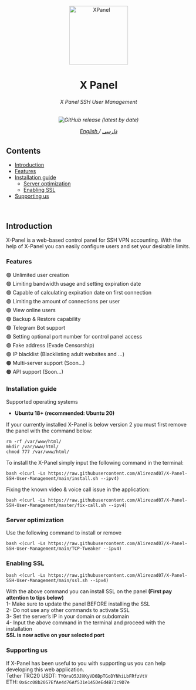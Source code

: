 <p align="center">
<picture>
<img width="160" height="160"  alt="XPanel" src="https://raw.githubusercontent.com/Alirezad07/X-Panel-SSH-User-Management/main/xlogo.png">
</picture>
  </p> 
<h1 align="center"/>X Panel</h1>
<h6 align="center">X Panel SSH User Management<h6>
<p align="center">
<img alt="GitHub release (latest by date)" src="https://img.shields.io/github/v/release/Alirezad07/X-Panel-SSH-User-Management">
</p>
 
<p align="center">
	<a href="./README-EN.md">
	English
	</a>
	/
	<a href="./README.md">
	فارسی
	</a>
</p>

## Contents
- [Introduction](#introduction)<br>
- [Features](#features)<br>
- [Installation guide](#installation-guide) <br>
  - [Server optimization](#server-optimization)<br>
  - [Enabling SSL](#enabling-ssl)<br>
- [Supporting us](#supporting-us)
<br> 

## Introduction
X-Panel is a web-based control panel for SSH VPN accounting. With the help of X-Panel you can easily configure users and set your desirable limits.

### Features
:green_circle: Unlimited user creation<br>
:green_circle: Limiting bandwidth usage and setting expiration date<br>
:green_circle: Capable of calculating expiration date on first connection<br>
:green_circle: Limiting the amount of connections per user<br>
:green_circle: View online users<br>
:green_circle: Backup & Restore capability<br>
:green_circle: Telegram Bot support<br>
:green_circle: Setting optional port number for control panel access<br>
:green_circle: Fake address (Evade Censorship)<br>
:green_circle: IP blacklist (Blacklisting adult websites and …)<br>
:orange_circle: Multi-server support (Soon…)<br>
:orange_circle: API support (Soon…)<br>


### Installation guide
Supported operating systems<br>
- **Ubuntu 18+ (recommended: Ubuntu 20)** <br>

If your currently installed X-Panel is below version 2 you must first remove the panel with the command below:<br>
```
rm -rf /var/www/html/
mkdir /var/www/html/
chmod 777 /var/www/html/
```

To install the X-Panel simply input the following command in the terminal:<br>
```
bash <(curl -Ls https://raw.githubusercontent.com/Alirezad07/X-Panel-SSH-User-Management/main/install.sh --ipv4)
```

Fixing the known video & voice call issue in the application:<br>
```
bash <(curl -Ls https://raw.githubusercontent.com/Alirezad07/X-Panel-SSH-User-Management/master/fix-call.sh --ipv4)
```

### Server optimization
Use the following command to install or remove<br>
```
bash <(curl -Ls https://raw.githubusercontent.com/Alirezad07/X-Panel-SSH-User-Management/main/TCP-Tweaker --ipv4)
```


### Enabling SSL
```
bash <(curl -Ls https://raw.githubusercontent.com/Alirezad07/X-Panel-SSH-User-Management/main/ssl.sh --ipv4)
```
With the above command you can install SSL on the panel **(First pay attention to tips below)** <br>
1- Make sure to update the panel BEFORE installing the SSL<br>
2- Do not use any other commands to activate SSL<br>
3- Set the server’s IP in your domain or subdomain<br>
4- Input the above command in the terminal and proceed with the installation<br>
**SSL is now active on your selected port**



### Supporting us
If X-Panel has been useful to you with supporting us you can help developing this web application.<br>
Tether TRC20 USDT: `TYQraQ5JJXKyVD6BpTGoDYNhiLbFRfzVtV`<br>
ETH: `0x6cc08b2057EfAe4d76Af531e145DeEd4B73c9D7e`


